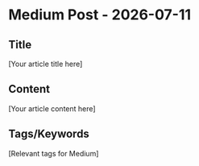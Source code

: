# Medium Post - 2026-07-11

## Title
[Your article title here]

## Content
[Your article content here]

## Tags/Keywords
[Relevant tags for Medium]
